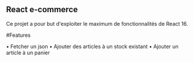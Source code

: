 ## React e-commerce

Ce projet a pour but d'exploiter le maximum de fonctionnalités de React 16.

#Features

• Fetcher un json
• Ajouter des articles à un stock existant
• Ajouter un article à un panier